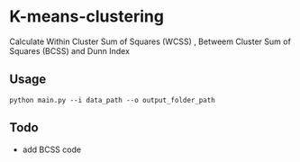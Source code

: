 # K-means-clustering

Calculate Within Cluster Sum of Squares (WCSS) , Betweem Cluster Sum of Squares (BCSS) and Dunn Index
## Usage
```
python main.py --i data_path --o output_folder_path
```
## Todo
 - add BCSS code 